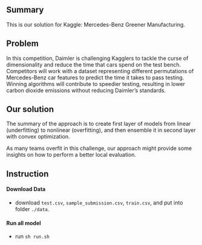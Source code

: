 ## Summary
This is our solution for Kaggle: Mercedes-Benz Greener Manufacturing.

## Problem
In this competition, Daimler is challenging Kagglers to tackle the curse of dimensionality and reduce the time that cars spend on the test bench. Competitors will work with a dataset representing different permutations of Mercedes-Benz car features to predict the time it takes to pass testing. Winning algorithms will contribute to speedier testing, resulting in lower carbon dioxide emissions without reducing Daimler’s standards.

## Our solution
The summary of the approach is to create first layer of models from linear (underfitting) to nonlinear (overfitting), and then ensemble it in second layer with convex optimization.

As many teams overfit in this challenge, our approach might provide some insights on how to perform a better local evaluation.

## Instruction
#### Download Data
* download `test.csv`, `sample_submission.csv`, `train.csv`, and put into folder `./data`.

#### Run all model
* run `sh run.sh`
